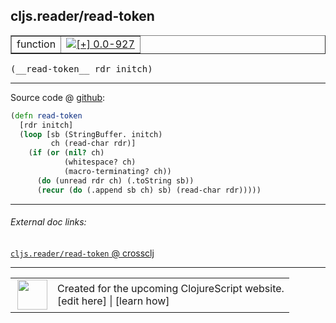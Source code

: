 ## cljs.reader/read-token



 <table border="1">
<tr>
<td>function</td>
<td><a href="https://github.com/cljsinfo/cljs-api-docs/tree/0.0-927"><img valign="middle" alt="[+] 0.0-927" title="Added in 0.0-927" src="https://img.shields.io/badge/+-0.0--927-lightgrey.svg"></a> </td>
</tr>
</table>


 <samp>
(__read-token__ rdr initch)<br>
</samp>

---







Source code @ [github](https://github.com/clojure/clojurescript/blob/r2727/src/cljs/cljs/reader.cljs#L79-L87):

```clj
(defn read-token
  [rdr initch]
  (loop [sb (StringBuffer. initch)
         ch (read-char rdr)]
    (if (or (nil? ch)
            (whitespace? ch)
            (macro-terminating? ch))
      (do (unread rdr ch) (.toString sb))
      (recur (do (.append sb ch) sb) (read-char rdr)))))
```

<!--
Repo - tag - source tree - lines:

 <pre>
clojurescript @ r2727
└── src
    └── cljs
        └── cljs
            └── <ins>[reader.cljs:79-87](https://github.com/clojure/clojurescript/blob/r2727/src/cljs/cljs/reader.cljs#L79-L87)</ins>
</pre>

-->

---



###### External doc links:

[`cljs.reader/read-token` @ crossclj](http://crossclj.info/fun/cljs.reader.cljs/read-token.html)<br>

---

 <table>
<tr><td>
<img valign="middle" align="right" width="48px" src="http://i.imgur.com/Hi20huC.png">
</td><td>
Created for the upcoming ClojureScript website.<br>
[edit here] | [learn how]
</td></tr></table>

[edit here]:https://github.com/cljsinfo/cljs-api-docs/blob/master/cljsdoc/cljs.reader_read-token.cljsdoc
[learn how]:https://github.com/cljsinfo/cljs-api-docs/wiki/cljsdoc-files

<!--

This information was too distracting to show to readers, but I'll leave it
commented here since it is helpful to:

- pretty-print the data used to generate this document
- and show how to retrieve that data



The API data for this symbol:

```clj
{:ns "cljs.reader",
 :name "read-token",
 :type "function",
 :signature ["[rdr initch]"],
 :source {:code "(defn read-token\n  [rdr initch]\n  (loop [sb (StringBuffer. initch)\n         ch (read-char rdr)]\n    (if (or (nil? ch)\n            (whitespace? ch)\n            (macro-terminating? ch))\n      (do (unread rdr ch) (.toString sb))\n      (recur (do (.append sb ch) sb) (read-char rdr)))))",
          :title "Source code",
          :repo "clojurescript",
          :tag "r2727",
          :filename "src/cljs/cljs/reader.cljs",
          :lines [79 87]},
 :full-name "cljs.reader/read-token",
 :full-name-encode "cljs.reader_read-token",
 :history [["+" "0.0-927"]]}

```

Retrieve the API data for this symbol:

```clj
;; from Clojure REPL
(require '[clojure.edn :as edn])
(-> (slurp "https://raw.githubusercontent.com/cljsinfo/cljs-api-docs/catalog/cljs-api.edn")
    (edn/read-string)
    (get-in [:symbols "cljs.reader/read-token"]))
```

-->
